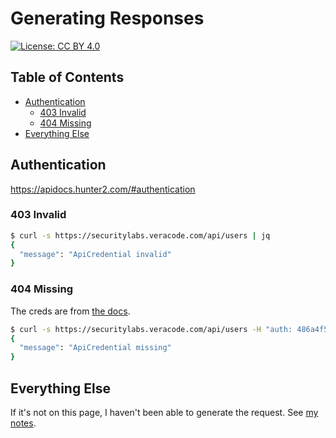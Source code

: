 # Generating Responses

[![License: CC BY 4.0](https://img.shields.io/badge/License-CC_BY_4.0-lightgrey.svg)](https://creativecommons.org/licenses/by/4.0/)

## Table of Contents

<!-- START doctoc generated TOC please keep comment here to allow auto update -->
<!-- DON'T EDIT THIS SECTION, INSTEAD RE-RUN doctoc TO UPDATE -->

- [Authentication](#authentication)
  - [403 Invalid](#403-invalid)
  - [404 Missing](#404-missing)
- [Everything Else](#everything-else)

<!-- END doctoc generated TOC please keep comment here to allow auto update -->

## Authentication

<https://apidocs.hunter2.com/#authentication>

### 403 Invalid

```bash
$ curl -s https://securitylabs.veracode.com/api/users | jq
{
  "message": "ApiCredential invalid"
}
```

### 404 Missing

The creds are from [the docs](https://apidocs.hunter2.com/#authentication).

```bash
$ curl -s https://securitylabs.veracode.com/api/users -H "auth: 486a4f5d52daafac2aff4891156d9993400716e2:1e07a337896d4cbe60d1d143" | jq
{
  "message": "ApiCredential missing"
}
```

## Everything Else

If it's not on this page, I haven't been able to generate the request. See [my notes](../README.md#notes).

